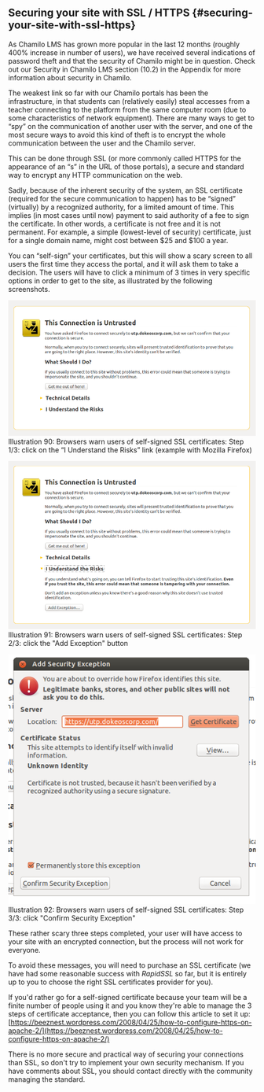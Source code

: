 ## Securing your site with SSL / HTTPS {#securing-your-site-with-ssl-https}

As Chamilo LMS has grown more popular in the last 12 months (roughly 400% increase in number of users), we have received several indications of password theft and that the security of Chamilo might be in question. Check out our Security in Chamilo LMS section (10.2) in the Appendix for more information about security in Chamilo.

The weakest link so far with our Chamilo portals has been the infrastructure, in that students can (relatively easily) steal accesses from a teacher connecting to the platform from the same computer room (due to some characteristics of network equipment). There are many ways to get to “spy” on the communication of another user with the server, and one of the most secure ways to avoid this kind of theft is to encrypt the whole communication between the user and the Chamilo server.

This can be done through SSL (or more commonly called HTTPS for the appearance of an “s” in the URL of those portals), a secure and standard way to encrypt any HTTP communication on the web.

Sadly, because of the inherent security of the system, an SSL certificate (required for the secure communication to happen) has to be “signed” (virtually) by a recognized authority, for a limited amount of time. This implies (in most cases until now) payment to said authority of a fee to sign the certificate. In other words, a certificate is not free and it is not permanent. For example, a simple (lowest-level of security) certificate, just for a single domain name, might cost between $25 and $100 a year.

You can “self-sign” your certificates, but this will show a scary screen to all users the first time they access the portal, and it will ask them to take a decision. The users will have to click a minimum of 3 times in very specific options in order to get to the site, as illustrated by the following screenshots.

![](../assets/images52.png)Illustration 90: Browsers warn users of self-signed SSL certificates: Step 1/3: click on the “I Understand the Risks” link (example with Mozilla Firefox)

![](../assets/images53.png)Illustration 91: Browsers warn users of self-signed SSL certificates: Step 2/3: click the &quot;Add Exception&quot; button

![](../assets/images60.png)Illustration 92: Browsers warn users of self-signed SSL certificates: Step 3/3: click &quot;Confirm Security Exception&quot;

These rather scary three steps completed, your user will have access to your site with an encrypted connection, but the process will not work for everyone.

To avoid these messages, you will need to purchase an SSL certificate (we have had some reasonable success with _RapidSSL_ so far, but it is entirely up to you to choose the right SSL certificates provider for you).

If you&#039;d rather go for a self-signed certificate because your team will be a finite number of people using it and you know they&#039;re able to manage the 3 steps of certificate acceptance, then you can follow this article to set it up: [https://beeznest.wordpress.com/2008/04/25/how-to-configure-https-on-apache-2/](https://beeznest.wordpress.com/2008/04/25/how-to-configure-https-on-apache-2/)

There is no more secure and practical way of securing your connections than SSL, so don&#039;t try to implement your own security mechanism. If you have comments about SSL, you should contact directly with the community managing the standard.